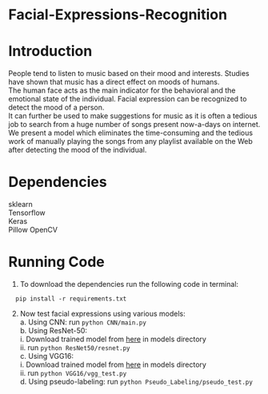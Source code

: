 # Facial-Expressions-Recognition

# Introduction #
People tend to listen to music based on their mood and interests. Studies have shown that music has a direct effect on moods of humans.   
The human face acts as the main indicator for the behavioral and the emotional state of the individual. Facial expression can be recognized to detect the mood of a person.  
It can further be used to make suggestions for music as it is often a tedious job to search from a huge number of songs present now-a-days on internet.  
We present a model which eliminates the time-consuming and the tedious work of manually playing the songs from any playlist available on the Web after detecting the mood of the individual.  

# Dependencies #
   sklearn  
   Tensorflow  
   Keras  
   Pillow
   OpenCV

# Running Code #
1. To download the dependencies run the following code in terminal: 
  ```
    pip install -r requirements.txt
  ```
2. Now test facial expressions using various models:  
  a. Using CNN: run ```python CNN/main.py```  
  b. Using ResNet-50:   
      i. Download trained model from [here](https://drive.google.com/file/d/1KJhlFYyLkwaUypJg35xIFbZS2B0meGDq/view?usp=sharing) in models directory  
      ii. run ```python ResNet50/resnet.py```   
  c. Using VGG16:   
      i. Download trained model from [here](https://drive.google.com/file/d/1S5SvTpzJTCW29hNy2HEn0XWaEQsvo-Nh/view?usp=sharing) in models directory   
      ii. run ```python VGG16/vgg_test.py```    
  d. Using pseudo-labeling: run ```python Pseudo_Labeling/pseudo_test.py```   
